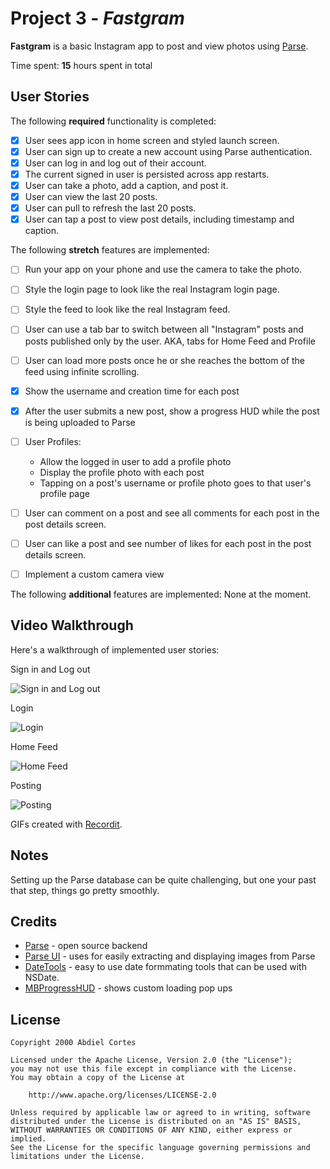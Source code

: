# Project 3 - *Fastgram*

**Fastgram** is a basic Instagram app to post and view photos using [Parse](https://parseplatform.org/).

Time spent: **15** hours spent in total

## User Stories

The following **required** functionality is completed:

- [x] User sees app icon in home screen and styled launch screen.
- [x] User can sign up to create a new account using Parse authentication.
- [x] User can log in and log out of their account.
- [x] The current signed in user is persisted across app restarts.
- [x] User can take a photo, add a caption, and post it.
- [x] User can view the last 20 posts.
- [x] User can pull to refresh the last 20 posts.
- [x] User can tap a post to view post details, including timestamp and caption.

The following **stretch** features are implemented:

- [ ] Run your app on your phone and use the camera to take the photo.
- [ ] Style the login page to look like the real Instagram login page.
- [ ] Style the feed to look like the real Instagram feed.
- [ ] User can use a tab bar to switch between all "Instagram" posts and posts published only by the user. AKA, tabs for Home Feed and Profile
- [ ] User can load more posts once he or she reaches the bottom of the feed using infinite scrolling.
- [x] Show the username and creation time for each post
- [x] After the user submits a new post, show a progress HUD while the post is being uploaded to Parse
- [ ] User Profiles:
    - Allow the logged in user to add a profile photo
    - Display the profile photo with each post
    - Tapping on a post's username or profile photo goes to that user's profile page
- [ ] User can comment on a post and see all comments for each post in the post details screen.
- [ ] User can like a post and see number of likes for each post in the post details screen.
- [ ] Implement a custom camera view


The following **additional** features are implemented:
None at the moment.

## Video Walkthrough

Here's a walkthrough of implemented user stories:

Sign in and Log out

<img src='http://g.recordit.co/91vbAVebLG.gif' width='' alt='Sign in and Log out' />

Login

<img src='http://g.recordit.co/Tx1Q1wJZES.gif' width='' alt='Login' />

Home Feed

<img src='http://g.recordit.co/Or8M2QU1OJ.gif' width='' alt='Home Feed' />

Posting

<img src='http://g.recordit.co/8zBsZ5GrzW.gif' width='' alt='Posting' />

GIFs created with [Recordit](https://recordit.co/).

## Notes

Setting up the Parse database can be quite challenging, but one your past that step, things go pretty smoothly.

## Credits

- [Parse](https://parseplatform.org/) - open source backend
- [Parse UI](https://github.com/parse-community/Parse-SDK-iOS-OSX) - uses for easily extracting and displaying images from Parse
- [DateTools](https://github.com/MatthewYork/DateTools) - easy to use date formmating tools that can be used with NSDate.
- [MBProgressHUD](https://github.com/jdg/MBProgressHUD) - shows custom loading pop ups

## License

    Copyright 2000 Abdiel Cortes

    Licensed under the Apache License, Version 2.0 (the "License");
    you may not use this file except in compliance with the License.
    You may obtain a copy of the License at

        http://www.apache.org/licenses/LICENSE-2.0

    Unless required by applicable law or agreed to in writing, software
    distributed under the License is distributed on an "AS IS" BASIS,
    WITHOUT WARRANTIES OR CONDITIONS OF ANY KIND, either express or implied.
    See the License for the specific language governing permissions and
    limitations under the License.
